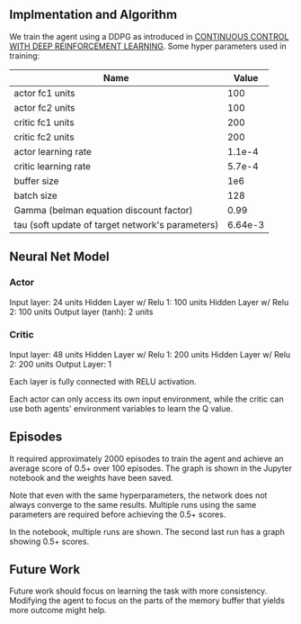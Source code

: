 ## Implmentation and Algorithm

We train the agent using a DDPG as introduced in [CONTINUOUS CONTROL WITH DEEP REINFORCEMENT
LEARNING](https://arxiv.org/pdf/1509.02971.pdf). Some hyper parameters used in training:

Name | Value
---|---
actor fc1 units | 100
actor fc2 units | 100
critic fc1 units | 200
critic fc2 units | 200
actor learning rate | 1.1e-4
critic learning rate | 5.7e-4
buffer size | 1e6
batch size | 128
Gamma (belman equation discount factor) | 0.99
tau (soft update of target network's parameters) | 6.64e-3

## Neural Net Model

### Actor
Input layer: 24 units
Hidden Layer w/ Relu 1: 100 units
Hidden Layer w/ Relu 2: 100 units
Output layer (tanh): 2 units

### Critic
Input layer: 48 units
Hidden Layer w/ Relu 1: 200 units
Hidden Layer w/ Relu 2: 200 units
Output Layer: 1

Each layer is fully connected with RELU activation.

Each actor can only access its own input environment, while the critic can use both agents' environment variables to learn the Q value.

## Episodes

It required approximately 2000 episodes to train the agent and achieve an average score of 0.5+ over 100 episodes. The graph is shown in the Jupyter notebook and the weights have been saved.

Note that even with the same hyperparameters, the network does not always converge to the same results. Multiple runs using the same parameters are required before achieving the 0.5+ scores.

In the notebook, multiple runs are shown. The second last run has a graph showing 0.5+ scores.

## Future Work
Future work should focus on learning the task with more consistency. Modifying the agent to focus on the parts of the memory buffer that yields more outcome might help.
